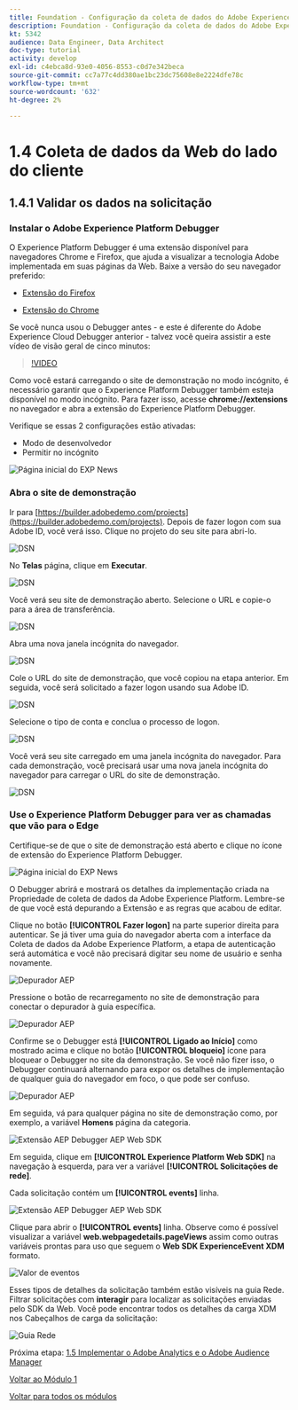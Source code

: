 ```yaml
---
title: Foundation - Configuração da coleta de dados do Adobe Experience Platform e da extensão do SDK da Web - Coleta de dados da Web do lado do cliente
description: Foundation - Configuração da coleta de dados do Adobe Experience Platform e da extensão do SDK da Web - Coleta de dados da Web do lado do cliente
kt: 5342
audience: Data Engineer, Data Architect
doc-type: tutorial
activity: develop
exl-id: c4ebca8d-93e0-4056-8553-c0d7e342beca
source-git-commit: cc7a77c4dd380ae1bc23dc75608e8e2224dfe78c
workflow-type: tm+mt
source-wordcount: '632'
ht-degree: 2%

---
```


# 1.4 Coleta de dados da Web do lado do cliente

## 1.4.1 Validar os dados na solicitação

### Instalar o Adobe Experience Platform Debugger

O Experience Platform Debugger é uma extensão disponível para navegadores Chrome e Firefox, que ajuda a visualizar a tecnologia Adobe implementada em suas páginas da Web. Baixe a versão do seu navegador preferido:

- [Extensão do Firefox](https://addons.mozilla.org/pt-BR/firefox/addon/adobe-experience-platform-dbg/)

- [Extensão do Chrome](https://chrome.google.com/webstore/detail/adobe-experience-platform/bfnnokhpnncpkdmbokanobigaccjkpob)

Se você nunca usou o Debugger antes - e este é diferente do Adobe Experience Cloud Debugger anterior - talvez você queira assistir a este vídeo de visão geral de cinco minutos:

>[!VIDEO](https://video.tv.adobe.com/v/32156?quality=12&learn=on)

Como você estará carregando o site de demonstração no modo incógnito, é necessário garantir que o Experience Platform Debugger também esteja disponível no modo incógnito. Para fazer isso, acesse **chrome://extensions** no navegador e abra a extensão do Experience Platform Debugger.

Verifique se essas 2 configurações estão ativadas:

- Modo de desenvolvedor
- Permitir no incógnito

![Página inicial do EXP News](./images/ext1.png)

### Abra o site de demonstração

Ir para [https://builder.adobedemo.com/projects](https://builder.adobedemo.com/projects). Depois de fazer logon com sua Adobe ID, você verá isso. Clique no projeto do seu site para abri-lo.

![DSN](../module0/images/web8.png)

No **Telas** página, clique em **Executar**.

![DSN](./images/web2.png)

Você verá seu site de demonstração aberto. Selecione o URL e copie-o para a área de transferência.

![DSN](../module0/images/web3.png)

Abra uma nova janela incógnita do navegador.

![DSN](../module0/images/web4.png)

Cole o URL do site de demonstração, que você copiou na etapa anterior. Em seguida, você será solicitado a fazer logon usando sua Adobe ID.

![DSN](../module0/images/web5.png)

Selecione o tipo de conta e conclua o processo de logon.

![DSN](../module0/images/web6.png)

Você verá seu site carregado em uma janela incógnita do navegador. Para cada demonstração, você precisará usar uma nova janela incógnita do navegador para carregar o URL do site de demonstração.

![DSN](../module0/images/web7.png)

### Use o Experience Platform Debugger para ver as chamadas que vão para o Edge

Certifique-se de que o site de demonstração está aberto e clique no ícone de extensão do Experience Platform Debugger.

![Página inicial do EXP News](./images/ext2.png)

O Debugger abrirá e mostrará os detalhes da implementação criada na Propriedade de coleta de dados da Adobe Experience Platform. Lembre-se de que você está depurando a Extensão e as regras que acabou de editar.

Clique no botão **[!UICONTROL Fazer logon]** na parte superior direita para autenticar. Se já tiver uma guia do navegador aberta com a interface da Coleta de dados da Adobe Experience Platform, a etapa de autenticação será automática e você não precisará digitar seu nome de usuário e senha novamente.

![Depurador AEP](./images/validate2.png)

Pressione o botão de recarregamento no site de demonstração para conectar o depurador à guia específica.

![Depurador AEP](./images/validate2a.png)

Confirme se o Debugger está **[!UICONTROL Ligado ao Início]** como mostrado acima e clique no botão **[!UICONTROL bloqueio]** ícone para bloquear o Debugger no site da demonstração. Se você não fizer isso, o Debugger continuará alternando para expor os detalhes de implementação de qualquer guia do navegador em foco, o que pode ser confuso.

![Depurador AEP](./images/validate3.png)

Em seguida, vá para qualquer página no site de demonstração como, por exemplo, a variável **Homens** página da categoria.

![Extensão AEP Debugger AEP Web SDK](./images/validate4.png)

Em seguida, clique em **[!UICONTROL Experience Platform Web SDK]** na navegação à esquerda, para ver a variável **[!UICONTROL Solicitações de rede]**.

Cada solicitação contém um **[!UICONTROL events]** linha.

![Extensão AEP Debugger AEP Web SDK](./images/validate5.png)

Clique para abrir o **[!UICONTROL events]** linha. Observe como é possível visualizar a variável **web.webpagedetails.pageViews** assim como outras variáveis prontas para uso que seguem o **Web SDK ExperienceEvent XDM** formato.

![Valor de eventos](./images/validate8.png)

Esses tipos de detalhes da solicitação também estão visíveis na guia Rede. Filtrar solicitações com **interagir** para localizar as solicitações enviadas pelo SDK da Web. Você pode encontrar todos os detalhes da carga XDM nos Cabeçalhos de carga da solicitação:

![Guia Rede](./images/validate9.png)

Próxima etapa: [1.5 Implementar o Adobe Analytics e o Adobe Audience Manager](./ex5.md)

[Voltar ao Módulo 1](./data-ingestion-launch-web-sdk.md)

[Voltar para todos os módulos](./../../overview.md)

